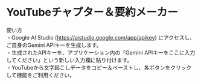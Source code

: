 # YouTubeチャプター＆要約メーカー
使い方<br>
・Google AI Studio (https://aistudio.google.com/app/apikey) にアクセスし、ご自身のGemini APIキーを生成します。<br>
・生成されたAPIキーを、アプリケーション内の「Gemini APIキーをここに入力してください」という新しい入力欄に貼り付けます。<br>
・YouTubeから文字起こしデータをコピー＆ペーストし、各ボタンをクリックして機能をご利用ください。<br>
